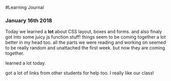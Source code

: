 #Learning Journal

### January 16th 2018


Today we learned a **lot** about CSS layout, boxes and forms. and also finaly got into some juicy js function stuff! things seem to be coming together a lot better in my head too. all the parts we were reading and working on seemed to be really random and unattached the first week. but now they are coming together.

learned a lot today.

got a lot of links from other students for help too. I really like our class!

